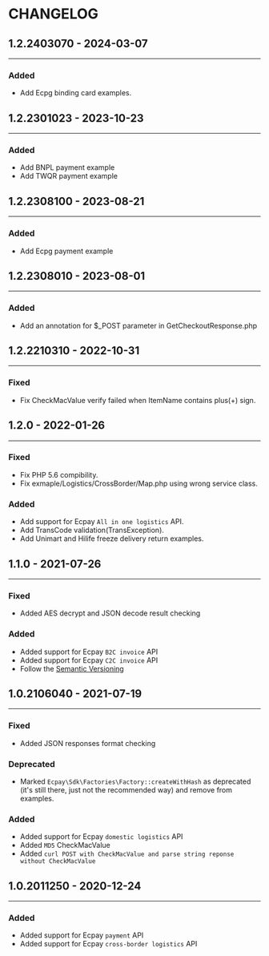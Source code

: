 CHANGELOG
=========
## 1.2.2403070 - 2024-03-07
-----
### Added
- Add Ecpg binding card examples.
## 1.2.2301023 - 2023-10-23
-----
### Added
- Add BNPL payment example
- Add TWQR payment example
## 1.2.2308100 - 2023-08-21
-----
### Added
- Add Ecpg payment example
## 1.2.2308010 - 2023-08-01
-----
### Added
- Add an annotation for $_POST parameter in GetCheckoutResponse.php
## 1.2.2210310 - 2022-10-31
-----

### Fixed
- Fix CheckMacValue verify failed when ItemName contains plus(+) sign.

## 1.2.0 - 2022-01-26
-----

### Fixed
- Fix PHP 5.6 compibility.
- Fix exmaple/Logistics/CrossBorder/Map.php using wrong service class.

### Added
- Add support for Ecpay `All in one logistics` API.
- Add TransCode validation(TransException).
- Add Unimart and Hilife freeze delivery return examples.

## 1.1.0 - 2021-07-26
-----

### Fixed
- Added AES decrypt and JSON decode result checking

### Added
- Added support for Ecpay `B2C invoice` API
- Added support for Ecpay `C2C invoice` API
- Follow the [Semantic Versioning](https://semver.org)

## 1.0.2106040 - 2021-07-19
-----

 ### Fixed
 - Added JSON responses format checking

 ### Deprecated
 - Marked `Ecpay\Sdk\Factories\Factory::createWithHash` as deprecated (it's still there, just not the
  recommended way) and remove from examples.

 ### Added
 - Added support for Ecpay `domestic logistics` API
 - Added `MD5` CheckMacValue
 - Added `curl POST with CheckMacValue and parse string reponse without CheckMacValue`


## 1.0.2011250 - 2020-12-24
-----

 ### Added
 - Added support for Ecpay `payment` API
 - Added support for Ecpay `cross-border logistics` API